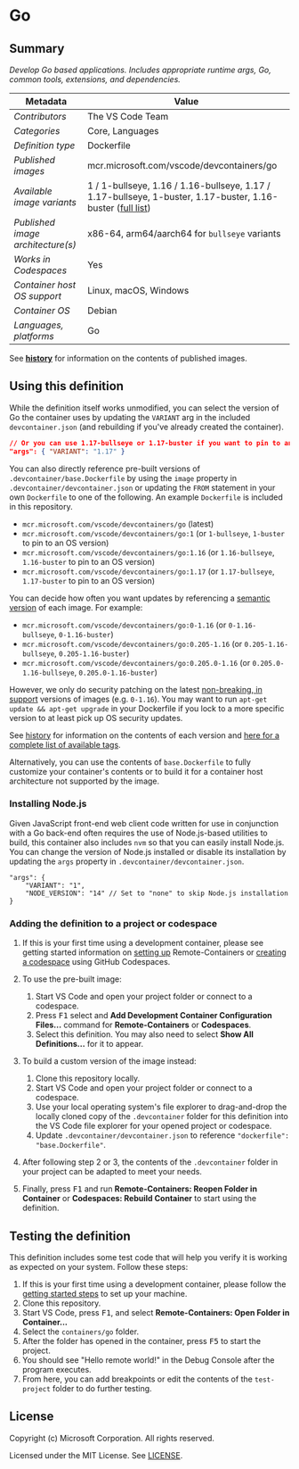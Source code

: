 # Go

## Summary

*Develop Go based applications. Includes appropriate runtime args, Go, common tools, extensions, and dependencies.*

| Metadata | Value |
|----------|-------|
| *Contributors* | The VS Code Team |
| *Categories* | Core, Languages |
| *Definition type* | Dockerfile |
| *Published images* | mcr.microsoft.com/vscode/devcontainers/go |
| *Available image variants* | 1 / 1-bullseye, 1.16 / 1.16-bullseye, 1.17 / 1.17-bullseye, 1-buster, 1.17-buster, 1.16-buster ([full list](https://mcr.microsoft.com/v2/vscode/devcontainers/go/tags/list)) |
| *Published image architecture(s)* | x86-64, arm64/aarch64 for `bullseye` variants |
| *Works in Codespaces* | Yes |
| *Container host OS support* | Linux, macOS, Windows |
| *Container OS* | Debian |
| *Languages, platforms* | Go |

See **[history](history)** for information on the contents of published images.

## Using this definition

While the definition itself works unmodified, you can select the version of Go the container uses by updating the `VARIANT` arg in the included `devcontainer.json` (and rebuilding if you've already created the container).

```json
// Or you can use 1.17-bullseye or 1.17-buster if you want to pin to an OS version
"args": { "VARIANT": "1.17" }
```

You can also directly reference pre-built versions of `.devcontainer/base.Dockerfile` by using the `image` property in `.devcontainer/devcontainer.json` or updating the `FROM` statement in your own  `Dockerfile` to one of the following. An example `Dockerfile` is included in this repository.

- `mcr.microsoft.com/vscode/devcontainers/go` (latest)
- `mcr.microsoft.com/vscode/devcontainers/go:1` (or `1-bullseye`, `1-buster` to pin to an OS version)
- `mcr.microsoft.com/vscode/devcontainers/go:1.16` (or `1.16-bullseye`, `1.16-buster` to pin to an OS version)
- `mcr.microsoft.com/vscode/devcontainers/go:1.17` (or `1.17-bullseye`, `1.17-buster` to pin to an OS version)

You can decide how often you want updates by referencing a [semantic version](https://semver.org/) of each image. For example:

- `mcr.microsoft.com/vscode/devcontainers/go:0-1.16` (or `0-1.16-bullseye`, `0-1.16-buster`)
- `mcr.microsoft.com/vscode/devcontainers/go:0.205-1.16` (or `0.205-1.16-bullseye`, `0.205-1.16-buster`)
- `mcr.microsoft.com/vscode/devcontainers/go:0.205.0-1.16` (or `0.205.0-1.16-bullseye`, `0.205.0-1.16-buster`)

However, we only do security patching on the latest [non-breaking, in support](https://github.com/microsoft/vscode-dev-containers/issues/532) versions of images (e.g. `0-1.16`). You may want to run `apt-get update && apt-get upgrade` in your Dockerfile if you lock to a more specific version to at least pick up OS security updates.

See [history](history) for information on the contents of each version and [here for a complete list of available tags](https://mcr.microsoft.com/v2/vscode/devcontainers/go/tags/list).

Alternatively, you can use the contents of `base.Dockerfile` to fully customize your container's contents or to build it for a container host architecture not supported by the image.

### Installing Node.js

Given JavaScript front-end web client code written for use in conjunction with a Go back-end often requires the use of Node.js-based utilities to build, this container also includes `nvm` so that you can easily install Node.js. You can change the version of Node.js installed or disable its installation by updating the `args` property in `.devcontainer/devcontainer.json`.

```jsonc
"args": {
    "VARIANT": "1",
    "NODE_VERSION": "14" // Set to "none" to skip Node.js installation
}
```

### Adding the definition to a project or codespace

1. If this is your first time using a development container, please see getting started information on [setting up](https://aka.ms/vscode-remote/containers/getting-started) Remote-Containers or [creating a codespace](https://aka.ms/ghcs-open-codespace) using GitHub Codespaces.

2. To use the pre-built image:
   1. Start VS Code and open your project folder or connect to a codespace.
   2. Press <kbd>F1</kbd> select and **Add Development Container Configuration Files...** command for **Remote-Containers** or **Codespaces**.
   4. Select this definition. You may also need to select **Show All Definitions...** for it to appear.

3. To build a custom version of the image instead:
   1. Clone this repository locally.
   2. Start VS Code and open your project folder or connect to a codespace.
   3. Use your local operating system's file explorer to drag-and-drop the locally cloned copy of the `.devcontainer` folder for this definition into the VS Code file explorer for your opened project or codespace.
   4. Update `.devcontainer/devcontainer.json` to reference `"dockerfile": "base.Dockerfile"`.

4. After following step 2 or 3, the contents of the `.devcontainer` folder in your project can be adapted to meet your needs.

5. Finally, press <kbd>F1</kbd> and run **Remote-Containers: Reopen Folder in Container** or **Codespaces: Rebuild Container** to start using the definition.

## Testing the definition

This definition includes some test code that will help you verify it is working as expected on your system. Follow these steps:

1. If this is your first time using a development container, please follow the [getting started steps](https://aka.ms/vscode-remote/containers/getting-started) to set up your machine.
2. Clone this repository.
3. Start VS Code, press <kbd>F1</kbd>, and select **Remote-Containers: Open Folder in Container...**
4. Select the `containers/go` folder.
5. After the folder has opened in the container, press <kbd>F5</kbd> to start the project.
6. You should see "Hello remote world!" in the Debug Console after the program executes.
7. From here, you can add breakpoints or edit the contents of the `test-project` folder to do further testing.

## License

Copyright (c) Microsoft Corporation. All rights reserved.

Licensed under the MIT License. See [LICENSE](https://github.com/microsoft/vscode-dev-containers/blob/main/LICENSE).
